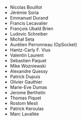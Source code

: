 * Nicolas Bouillot
* Jérémie Soria
* Emmanuel Durand
* Francis Lecavalier
* François Ubald Brien
* Ludovic Schreiber
* Michał Seta
* Aurélien Perronneau (OpSocket)
* Hantz-Carly F. Vius
* Valentin Laurent
* Sebastien Paquet
* Mike Wozniewski
* Alexandre Quessy
* Patrick Dupuis
* Olivier Gauthier
* Marie-Eve Dumas
* Jerome Berthelin
* Thomas Piquet
* Rostom Mesli
* Patrick Keroulas
* Marc Lavallée
